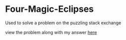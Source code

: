 # Four-Magic-Eclipses
Used to solve a problem on the puzzling stack exchange

view the problem along with my answer [here](https://puzzling.stackexchange.com/questions/75709/four-magic-ellipses/75715#75715)
